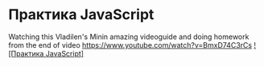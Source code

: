 # Практика JavaScript
Watching this Vladilen's Minin amazing videoguide and doing homework from the end of video
https://www.youtube.com/watch?v=BmxD74C3rCs
[![Практика JavaScript]](https://www.youtube.com/watch?v=BmxD74C3rCs)


